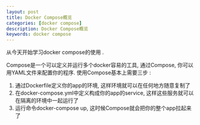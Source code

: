 ```yaml
---
layout: post  
title: Docker Compose概览  
categories: [docker compose]  
description: Docker Compose概览  
keywords: docker compose  
---
```


从今天开始学习docker compose的使用 .

Compose是一个可以定义并运行多个docker容易的工具, 通过Compose, 你可以用YAML文件来配置你的程序.
使用Compose基本上需要三步 :  
1. 通过Dockerfile定义你的app的环境, 这样环境就可以在任何地方随意复制了  
2. 在docker-compose.yml中定义构成你的app的service, 这样这些服务就可以在隔离的环境中一起运行了  
3. 运行命令docker-compose up, 这时候Compose就会把你的整个app拉起来了  

